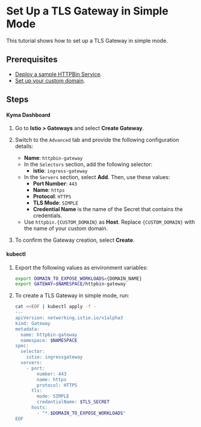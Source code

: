 # Set Up a TLS Gateway in Simple Mode

This tutorial shows how to set up a TLS Gateway in simple mode.

## Prerequisites

* [Deploy a sample HTTPBin Service](./01-00-create-workload.md).
* [Set up your custom domain](./01-10-setup-custom-domain-for-workload.md).
   
## Steps

<!-- tabs:start -->
#### **Kyma Dashboard**

1. Go to **Istio > Gateways** and select **Create Gateway**. 
2. Switch to the `Advanced` tab and provide the following configuration details:
    - **Name**: `httpbin-gateway`
    - In the `Selectors` section, add the following selector: 
      - **istio**: `ingress-gateway`
    - In the `Servers` section, select **Add**. Then, use these values:
      - **Port Number**: `443`
      - **Name**: `https`
      - **Protocol**: `HTTPS`
      - **TLS Mode**: `SIMPLE`
      - **Credential Name** is the name of the Secret that contains the credentials.
    - Use `httpbin.{CUSTOM_DOMAIN}` as **Host**. Replace `{CUSTOM_DOMAIN}` with the name of your custom domain. 

3. To confirm the Gateway creation, select **Create**.


#### **kubectl**

1. Export the following values as environment variables:

    ```bash
    export DOMAIN_TO_EXPOSE_WORKLOADS={DOMAIN_NAME}
    export GATEWAY=$NAMESPACE/httpbin-gateway
    ```

2. To create a TLS Gateway in simple mode, run:

    ```bash
    cat <<EOF | kubectl apply -f -
    ---
    apiVersion: networking.istio.io/v1alpha3
    kind: Gateway
    metadata:
      name: httpbin-gateway
      namespace: $NAMESPACE
    spec:
      selector:
        istio: ingressgateway
      servers:
        - port:
            number: 443
            name: https
            protocol: HTTPS
          tls:
            mode: SIMPLE
            credentialName: $TLS_SECRET
          hosts:
            - "*.$DOMAIN_TO_EXPOSE_WORKLOADS"
    EOF        
    ```

<!-- tabs:end -->